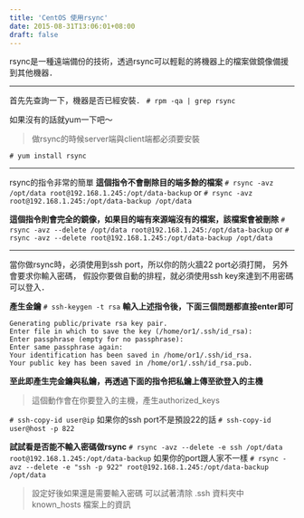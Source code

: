 ```yaml
---
title: 'CentOS 使用rsync'
date: 2015-08-31T13:06:01+08:00
draft: false
---
```

rsync是一種遠端備份的技術，透過rsync可以輕鬆的將機器上的檔案做鏡像備援到其他機器．

***

首先先查詢一下，機器是否已經安裝．
`# rpm -qa | grep rsync`

如果沒有的話就yum一下吧～
>做rsync的時候server端與client端都必須要安裝

`# yum install rsync`

***

rsync的指令非常的簡單
**這個指令不會刪除目的端多餘的檔案**
`# rsync -avz /opt/data root@192.168.1.245:/opt/data-backup`
or
`# rsync -avz root@192.168.1.245:/opt/data-backup /opt/data`

**這個指令則會完全的鏡像，如果目的端有來源端沒有的檔案，該檔案會被刪除**
`# rsync -avz --delete /opt/data root@192.168.1.245:/opt/data-backup`
or
`# rsync -avz --delete root@192.168.1.245:/opt/data-backup /opt/data`

***

當你做rsync時，必須使用到ssh port，所以你的防火牆22 port必須打開，
另外會要求你輸入密碼，
假設你要做自動的排程，就必須使用ssh key來達到不用密碼可以登入．

**產生金鑰**
`# ssh-keygen -t rsa`
**輸入上述指令後，下面三個問題都直接enter即可**
```config
Generating public/private rsa key pair.
Enter file in which to save the key (/home/or1/.ssh/id_rsa):
Enter passphrase (empty for no passphrase):
Enter same passphrase again:
Your identification has been saved in /home/or1/.ssh/id_rsa.
Your public key has been saved in /home/or1/.ssh/id_rsa.pub.
```

**至此即產生完金鑰與私鑰，再透過下面的指令把私鑰上傳至欲登入的主機**
>這個動作會在你要登入的主機，產生authorized_keys

`# ssh-copy-id user@ip`
如果你的ssh port不是預設22的話
`# ssh-copy-id user@host -p 822`

**試試看是否能不輸入密碼做rsync**
`# rsync -avz --delete -e ssh /opt/data root@192.168.1.245:/opt/data-backup`
如果你的port跟人家不一樣
`# rsync -avz --delete -e "ssh -p 922" root@192.168.1.245:/opt/data-backup /opt/data`

>設定好後如果還是需要輸入密碼
>可以試著清除 .ssh 資料夾中 known_hosts 檔案上的資訊

